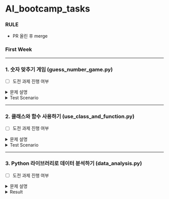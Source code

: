 # AI_bootcamp_tasks

### RULE
- PR 올린 후 merge

### First Week

---
### 1. 숫자 맞추기 게임 (guess_number_game.py)

- [ ] 도전 과제 진행 여부

<details>
<summary>문제 설명</summary>
<div markdown="1">

```
# GOAL
이 과제에서는 파이썬 프로그래밍 언어를 활용하여 숫자 맞추기 게임을 만드는 것이 목표입니다.
숫자 맞추기 게임은 컴퓨터가 생각한 숫자를 맞추는 게임으로,
플레이어는 숫자를 입력하고 컴퓨터가 생각한 숫자와 비교하여 “작다" 혹은 "크다" 힌트를 받아가며 숫자를 맞추는 게임입니다.
```

```
# RULE
1. 플레이어와 컴퓨터가 참여하는 숫자 맞추기 게임을 만드세요. 
2. 프로그램은 다음과 같은 기능을 포함해야 합니다.
- 컴퓨터는 1부터 10 사이의 랜덤한 숫자를 생성합니다.
- 플레이어는 숫자를 입력하고, 입력한 숫자가 큰지 작은지 힌트를 얻습니다.
- 플레이어가 숫자를 맞힐 때까지 위 과정을 반복합니다.

# 도전 과제
1. 플레이어가 입력한 숫자가 범위를 벗어날 경우, 적절한 안내 메시지를 출력하여 유효한 범위 내의 숫자를 입력하도록 유도하세요.
2. 플레이어가 게임을 반복하고 싶을 경우, 게임 재시작 여부를 묻고 그에 따라 게임을 초기화하거나 종료하는 기능을 추가하세요.
```

```
# EXAMPLE
1과 10 사이의 숫자를 하나 정했습니다.
이 숫자는 무엇일까요?
예상 숫자: 5
너무 큽니다. 다시 입력하세요.
예상 숫자: 4
너무 큽니다. 다시 입력하세요.
예상 숫자: 3
정답입니다!

```

</div>
</details>


<details>
<summary>Test Scenario</summary>
<div markdown="1">
- Guess Number -> Restart & Create new Random Number -> Guess Number -> End Game
  
```
1과 10 사이의 숫자를 하나 정했습니다.
이 숫자는 무엇일까요?
예상 숫자: 2
너무 큽니다. 다시 입력하세요.
예상 숫자: 1
정답입니다!
종료를 원한다면 z를 입력하고 재시작을 원한다면 r을 입력해주세요 >>> r
1과 10 사이의 숫자를 하나 정했습니다.
이 숫자는 무엇일까요?
예상 숫자: 1
너무 작습니다. 다시 입력하세요.
예상 숫자: 5
너무 작습니다. 다시 입력하세요.
예상 숫자: 8
너무 작습니다. 다시 입력하세요.
예상 숫자: 9
너무 작습니다. 다시 입력하세요.
예상 숫자: 10
정답입니다!
종료를 원한다면 z를 입력하고 재시작을 원한다면 r을 입력해주세요 >>> z
```
</div>
</details>


---
### 2. 클래스와 함수 사용하기 (use_class_and_function.py)

- [ ] 도전 과제 진행 여부

<details>
<summary>문제 설명</summary>
<div markdown="1">


```
# GOAL
이름, 성별, 나이를 입력받고, 이를 출력하는 프로그램을 작성해주세요.
```

```
# RULE

클래스 정의
- `Person` 이라는 이름의 클래스를 정의한다.

멤버 변수
 - `name`, `gender`, `age`라는 멤버 변수를 설정한다.
    - 각 변수는 객체가 생성될 때 초기화된다.
        - `name`: 이름을 저장하는 변수 (문자열)
        - `gender`: 성별을 저장하는 변수 (문자열, "male" 또는 "female")
        - `age`: 나이를 저장하는 변수 (정수형)
생성자
- 생성자 `__init__`를 통해 객체 생성 시 이름, 성별, 나이를 초기화한다.
- 매개변수로 이름(`name`), 성별(`gender`), 나이(`age`)를 받는다.

정보를 출력하는 함수 `display()`
- `name`, `gender`, `age` 값을 출력하는 기능을 구현한다.
- 이름과 성별은 같은 행에 출력하고, 나이는 다음 행에 출력한다.

입력 및 출력
- 사용자로부터 나이, 이름, 성별을 각각 입력받는다.
- 입력된 값을 바탕으로 `Person` 객체를 생성하고, `display()` 함수를 통해 객체의 정보를 출력한다.

# 도전 과제
1. Person 클래스 생성자에서 사용자의 성별 입력값에 대한 유효성 검사를 추가해주세요.
2. Person 클래스에 나잇대에 맞는 인사 메시지를 출력할 수 있도록 greet() 함수를 추가해주세요.
```

```
# EXAMPLE
나이: 28
이름: 페이커
성별: male

이름: 페이커, 성별: male
나이: 28

```

</div>
</details>

<details>
<summary>Test Scenario</summary>
<div markdown="1">
- Insert age. name, wrong gender ->  -> Insert age. name, wrong gender -> Insert age. name, right gender 
  
```
나이: 28
이름: 페이커
성별: 남성
잘못된 성별을 입력하셨습니다. 'male' 또는 'female'을 입력하세요.
성별: 남성
잘못된 성별을 입력하셨습니다. 'male' 또는 'female'을 입력하세요.
성별: male
이름: 페이커, 성별: male
나이: 28
```

</div>
</details>


---
### 3. Python 라이브러리로 데이터 분석하기 (data_analysis.py)

- [ ] 도전 과제 진행 여부

<details>
<summary>문제 설명</summary>
<div markdown="1">


```
# GOAL
Python 라이브러리를 활용하여 주어진 데이터(.xlxs)를 분석 Quiz를 수행해주세요.
```

```
# RULE

1. Python 라이브러리 함수를 사용하여 엑셀 파일을 불러오고, DataFrame을 출력해주세요.
2. 각 경찰서(`관서명`)를 해당 구 이름으로 매핑하여 '구별'이라는 새로운 column을 생성하고, DataFrame을 출력해주세요.
    - 매칭되지 않는 경찰서명에 대해서는 기본값 `'구 없음'`을 할당합니다.
3. pivot_table 을 사용하여 관서별 데이터를 구별 데이터로 변경하고, 같은 구의 경우에는 sum을 적용하여 더해주세요. (index : 관서 이름 -> 구 이름)
4. 구 없음  행은 drop 을 활용하여 삭제해주세요.
5. 각 범죄 별로 검거율을 계산하고, 각 검거율 데이터 column을 DataFrame에 추가해주세요.
6. 필요없는 column을 del 을 사용하여 삭제해주세요.

강간(검거),
강도(검거),
살인(검거),
절도(검거),
폭력(검거),
소계(발생),
소계(검거)

7. DataFrame의 컬럼명을 rename 을 사용하여 변경해주세요.

'강간(발생)':'강간',
'강도(발생)':'강도',
'살인(발생)':'살인',
'절도(발생)':'절도',
'폭력(발생)':'폭력'

# 도전 과제
1. Python 라이브러리 함수를 사용하여 인구 데이터(pop_kor.csv) 파일을 불러오고, DataFrame을 출력해주세요.
    - Quiz에서 수행한 DataFrame의 구별 index를 기준으로 merge를 할 것이므로, index를 셋팅해서 불러와 주세요.
2. join 을 사용하여 Quiz에서 수행한 DataFrame과 인구 데이터 DataFrame을 merge하고, DataFrame을 출력해주세요.
3. 새롭게 merge 된 DataFrame에서 검거율 기준으로 오름차순 정렬 후, DataFrame을 출력해주세요.
```

```
# EXAMPLE
	강간	강도	살인	절도	폭력	강간검거율	강도검거율	살인검거율	절도검거율	폭력검거율	검거율
구별											
강남구	449	21	13	3850	4284	77.728285	85.714286	76.923077	42.857143	86.484594	66.519670
강동구	156	6	4	2366	2712	78.846154	100.000000	75.000000	33.347422	82.890855	60.469108

```

</div>
</details>

<details>
<summary>Result</summary>
<div markdown="1">
<img width="876" alt="스크린샷 2024-10-08 오후 3 05 29" src="https://github.com/user-attachments/assets/570badf9-641a-4f2e-a289-891876fb9a99">
</div>
</details>



